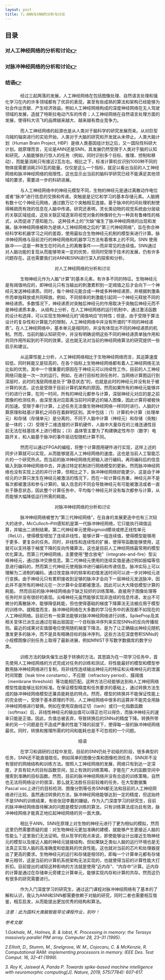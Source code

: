 ```yaml
---
layout: post
title: 7」ANN与SNN的分析与讨论
---
```


## 目录
### 对人工神经网络的分析和讨论[👉](#1)

### 对脉冲神经网络的分析和讨论[👉](#2)

### 结语[👉](#3)



&ensp;&ensp;&ensp;&ensp;&ensp;&ensp;&ensp;经过三起两落的发展，人工神经网络在包括图像处理、自然语言处理和强化学习在内的许多领域都有了优异的表现，甚至有些成熟的算法和架构已经能够为社会作出贡献、产生经济效益。例如人工神经网络构成的深度神经网络在无人驾驶领域的发展，造就了特斯拉电动汽车的传奇；人工神经网络在自然语言处理方面的发展，使得科大讯飞的品牌越来越大、越来越有商业竞争力。

&ensp;&ensp;&ensp;&ensp;&ensp;&ensp;&ensp;而人工神经网络的起源也是从人类对于脑科学的研究发展而来。从对巨型乌贼的轴突进行的实验开始，人类对于大脑的研究和开发就从未停止。人类大脑计划（Human Brain Project, HBP）是继人类基因组计划之后，又一国际性科研大计划。就原理而言，无论是ANN还是SNN，其发展仍然受限于人类对于脑的认知和研究。人脑能够执行惊人的任务（例如，同时识别多个目标、推理、控制和移动），而能量消耗只有接近2瓦左右。相比之下，标准计算机仅识别1000种不同的物体就需要消耗250瓦的能量。仅仅是这么一个指标，就足以看出当前的人工神经网络和脉冲神经网络的局限性，这也显示出当前的脑科学研究已经不能满足其他领域的要求，需要进一步的科研进展。

&ensp;&ensp;&ensp;&ensp;&ensp;&ensp;&ensp;与人工神经网络中的神经元模型不同，生物的神经元是通过离散动作电位或者“脉冲”进行信息的交换和传递。突触是是记忆和学习的基本存储元素。人脑拥有数十亿个神经元网络，通过数万亿个突触相互连接。基于脉冲的时间处理机制使得稀疏而有效的信息在人脑中传递。研究还表明，灵长类动物的视觉系统由分层级的关联区域组成，这些关联区域逐渐将视觉对象的映像转化为一种具有鲁棒性的格式，从而促进了感知能力。
这种技术上的“欠缺”催生了脉冲神经网络的出现和发展。脉冲神经网络被称为是继人工神经网络之后的“第三代神经网络”，旨在弥合神经科学和机器学习之间的差距，使用最拟合生物神经元机制的模型来进行计算。脉冲神经网络与目前流行的神经网络和机器学习方法有着根本上的不同。SNN 使用脉冲——这是一种发生在时间点上的离散事件——而非常见的连续值。SNN通过对人脑功能的复现从而能够带来一定的优势，但同时受限于技术的发展，仍有许多问题存在。这也需要我们对ANN和SNN进行深入的探索和分析。

<span id="1"/>
<center>对人工神经网络的分析和讨论</center>

&ensp;&ensp;&ensp;&ensp;&ensp;&ensp;&ensp;生物神经元作为人脑“计算”的基本元素，有许多不同的特征。生物神经元是有阈值响应的，即神经元只有当输出的刺激累积到一定阈值之后才会向下一个神经元发送神经递质。同时，每个神经元能合成一种或多种神经递质，并根据刺激条件而单独释放或共同释放。例如，不同频率的刺激能引起同一个神经元释放不同的神经递质。多数情况下，神经递质对突触后神经元的作用取决于突触后神经元而不是神经递质本身。
从结构上分析，在人工神经网络的运行机制中，通过激活函数的设计和选择，可以实现生物神经元的“阈值响应”的特性；但是，由于受限于算法设计的复杂性和计算能力的限制，人工神经网络中并没有所谓的“不同的神经递质”。在人工神经网络中，基本单元是相同的，并没有体现出不同的神经递质的机制。然而，当前的脑认知研究中，并没有明确说明这些不同的神经递质单独作用和共同作用所起到的不同的效果，这也就无法对当前的神经网络算法的研究提供一些启示和建议。

&ensp;&ensp;&ensp;&ensp;&ensp;&ensp;&ensp;从运算性能上分析，人工神经网络相比于生物神经网络而言，其运算速度较低，同时耗能又是较高的，在各个指标上生物神经网络都有着人工神经网络无法比拟的优势。其中一个很重要的原因在于神经元可以持续性工作。目前的人工神经网络只能是一次一次的运行。例如，在进行目标检测任务时，当网络计算图运行到深层时，此时的浅层网络是处于“静息状态”的，也就是此时的神经元并没有处于被计算的状态，这也是受限于目前计算机架构的原因。然而如果所有的神经元能够并行的进行计算，在同一时间，所有的神经元都参与计算，深层神经元对应的是之前图像的检测任务，由深至浅对应距离当前时间更近的输入图像，因此计算将被极快的加速。受限于串行计算，上述任务无法像生物神经网络一样同时进行。人脑的计算原理和硅基计算机之间存在着鲜明区别。其中包括：（1）计算机中计算（处理单元）和存储（存储单元）是分离的，不同于人脑中计算（神经元）和存储（突触）是一体的；（2）受限于二维连接的计算机硬件，人脑中大量存在的三维连通性目前无法在硅基技术上进行模拟；（3）晶体管主要为了构建确定性布尔（数字）电路开关，和人脑基于脉冲的事件驱动型随机计算不同。

&ensp;&ensp;&ensp;&ensp;&ensp;&ensp;&ensp;然而可以通过FPGA的编程，将整个计算图用硬件进行实现，这样上述的同步计算就可以实现，从而能够提高人工神经网络的速度。这也是当前人工智能芯片的一个研究热点。而当前的脉冲神经网络先把输入进行编码，再将编码后的信息输入到脉冲神经网络中去，并通过特定机制进行网络模型的更新。然而脉冲神经网络也没有实现上述的并行计算，但相比之下，脉冲神经网络好能更少。这是由于神经元的计算只发生在神经元被激活的情况下，而在一轮计算任务重，神经元并不是每次都被激活和参与计算的，输入信息的不同会导致神经元有可能被激活或者一直处于静息状态，因此整个计算任务中，平均每个神经元并没有每次都参与计算，从而能够大幅降低运行所需的耗能。

<span id="2"/>
<center>对脉冲神经网络的分析和讨论</center>

&ensp;&ensp;&ensp;&ensp;&ensp;&ensp;&ensp;脉冲神经网络被誉为“第三代神经网络”，在自身的发展更迭中也有三次较大的进步。McCulloch–Pitt感知机是第一代脉冲神经网络，它只能执行阈值运算，并输出二进制结果。第二代神经单元使用sigmoid模块或修正线性单元（ReLU），使得模型增加了连续非线性，能够计算一组连续值，使得模型能够用于更多、更复杂的任务。同时，非线性和连续性的扩展，使得导函数能够使用，这就可以支持基于梯度下降的反向传播算法，这也是目前人工神经网络最常用的模型优化算法。而第三代神经网络，主要使用“整合放电”（integrate-and-fire）型尖峰神经元，通过脉冲交换信息。第二代神经元使用的连续实值是通过例如振幅等信息进行编码的，然而第三代神经元使用脉冲进行编码和传递信息。脉冲实际上可以理解为二进制的编码，通过改变脉冲的频率和初值发送时间可以进一步对神经元进行变换。由于神经元只有累积接收到足够的脉冲才会向下一层神经元发送脉冲，因此并不是所有的神经元在一次计算中全部都被激活，因此可以大大降低模型计算的耗能。
然而目前的脉冲神经网络由于缺乏较好的训练策略，直接用于图像处理等任务时并没有很好的表现。尖峰神经元虽然能够实现非连续的信息传递，发出不可微分的离散脉冲，能够降低耗能，但也使得基础的梯度下降算法无法被应用于模型的训练中。就精度而言，脉冲神经网络在大多数的学习任务中的表现都不如现在的人工神经网络。目前已有一些算法能够对脉冲神经网络进行训练，SpikeProp及其相关变体已派生出通过在输出层固定一个目标脉冲序列来实现SNNs的反向传播规则。最近的成果对实值膜电位使用随机梯度下降法，是为了让正确输出神经元随机激发更多的脉冲，而不是具有精确目标的脉冲序列。这些方法在深度卷积SNNs的小规模图像识别任务上取得了最新进展，例如MNIST手写数字数据库的数字分类。

&ensp;&ensp;&ensp;&ensp;&ensp;&ensp;&ensp;训练方法的缺失催生出基于转换的方法。其思路为在一项学习任务中，首先使用人工神经网络的方式完成对任务的训练和测试，将性能最好的模型和模型参数用脉冲神经网络进行复制，将非线性连续输出神经元的特征和尖峰神经元的泄漏时间常数（leak time constants），不应期（refractory period）、膜阈值（membrane threshold）等功能相匹配。这种方法已经能够达到和人工神经网络模型性能能够比较的标准。在保证模型精度和任务要求的基础上，通过转换方法生成的脉冲神经网络模型还兼具能耗低的特点。然而，模型的转换并不能保证性能上的完全统一，受限于基本原理的不同，人工神经网络中很多的运算并不能完全用脉冲神经网络进行替换。例如在使用双曲线正切（tanh）或归一化指数函数（softmax）后，非线性神经元的输出值可以得正也可以得负，而脉冲神经元的速率只能是正值。因此，负值总被丢弃，导致转换后的SNNs的精度下降。转换所带来的另一个问题是在不造成严重的性能下降的前提下，使得每一层的脉冲神经网络最优。同时，转换和推理所需的时间和能耗也是不可忽视的一个问题。

<span id="3"/>
<center>结语</center>

&ensp;&ensp;&ensp;&ensp;&ensp;&ensp;&ensp;在学习和调研的过程中发现，目前的SNN仍处于初级的阶段，很多典型的任务，SNN还不能直接胜任。例如简单的图像分类和图像检测任务，SNN并不没有很好的网络结构和训练方法。按照人工神经网络的发展，网络只有到达一定深度，才具有较大的目标函数空间，加上有效的训练策略，才能在广大的函数空间中搜索到准确的目标函数。然而，目前的脉冲神经网络并没有合适的训练策略，自然也无法将网络设计的很深，那么就无法胜任目前较难的任务，在大型数据集Pascal voc上进行的目标检测、图像分割等任务SNN都无法和目前的人工神经网络进行比较。虽然通过转换的方法，脉冲神经网络能够达到一定的精度，但这始终不是SNN的训练结果，有些张冠李戴的嫌疑。作为入门深度学习的研究生，目前的脉冲神经网络亟待解决的问题是模型训练的算法，只有训练算法成功且有效，脉冲神经网络才能真正地扛起神经网络的另一面大旗。

&ensp;&ensp;&ensp;&ensp;&ensp;&ensp;&ensp;相比于ANN，SNN在原理上对生物的神经元进行了更为相似的模拟，然而这里仍然需要质疑的是：对生物神经元更加准确的建模，就能够产生更接近人脑的性能么？这里我们无法证明。但从哲学的观点来说，即使能够设计出接近生物神经元的模型以及接近人脑的神经元链接结构，但如果缺乏类似人脑的运行环境也是无法真正实现人脑的高准确度和低能耗的优良性能。这也就对当前的芯片和处理器提出了更高的要求。生物神经元的运行和存储是相邻的，即每一个计算单元都有存储单元相邻，这是当前的计算机系统架构无法实现的，也就使得当前的计算性能大打折扣。目前提出的减轻这种影响的方法就是使用“近内存”、“内存中”计算。近内存的计算是通过在存储单元旁建立计算单元，能够实现内存和计算的共存。然而这仍有很多的研究需要进行。

&ensp;&ensp;&ensp;&ensp;&ensp;&ensp;&ensp;作为入门深度学习的研究生，通过这门课程对脉冲神经网络有了基本的了解和认识，我认为ANN和SNN都需要依赖于对脑的研究，同时二者也需要相互借鉴，相互启发，从而能提出更加优秀的结构和算法。


*注意：此为国科大类脑智能导论课程作业，别吵！*

*参考文献*

*1.Gokhale, M., Holmes, B. & Iobst, K. Processing in memory: the Terasys massively parallel PIM array. Computer 28, 23–31 (1995).*

*2.Elliott, D., Stumm, M., Snelgrove, W. M., Cojocaru, C. & McKenzie, R. Computational RAM: implementing processors in memory. IEEE Des. Test Comput. 16, 32–41 (1999).*

*3. Roy K, Jaiswal A, Panda P. Towards spike-based machine intelligence with neuromorphic computing[J]. Nature, 2019, 575(7784): 607-617.*



